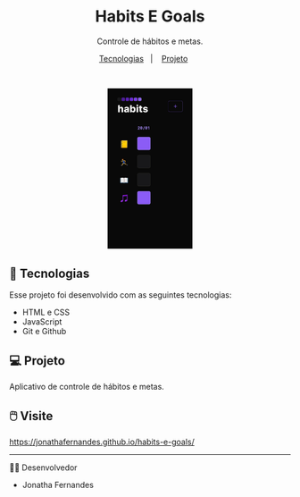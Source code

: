 <h1 align="center"> Habits E Goals </h1>

<p align="center">
Controle de hábitos e metas.
<br>
</p>

<p align="center">
  <a href="#-tecnologias">Tecnologias</a>&nbsp;&nbsp;&nbsp;|&nbsp;&nbsp;&nbsp;
  <a href="#-projeto">Projeto</a>&nbsp;&nbsp;&nbsp;&nbsp;&nbsp;&nbsp;
</p>

<br>

<p align="center">
  <img alt="" src="./assets/layout.jpg" width="30%">
</p>

## 🚀 Tecnologias

Esse projeto foi desenvolvido com as seguintes tecnologias:

- HTML e CSS
- JavaScript
- Git e Github

## 💻 Projeto

Aplicativo de controle de hábitos e metas.

## 🖱️ Visite

https://jonathafernandes.github.io/habits-e-goals/

---
👨‍💻 Desenvolvedor
<br>
- Jonatha Fernandes
